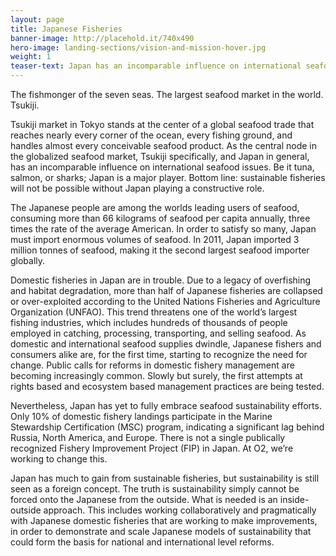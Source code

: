 ```yaml
---
layout: page 
title: Japanese Fisheries
banner-image: http://placehold.it/740x490
hero-image: landing-sections/vision-and-mission-hover.jpg
weight: 1
teaser-text: Japan has an incomparable influence on international seafood issues. Be it tuna, salmon, or sharks, Japan is a major player. Bottom line, sustainable fisheries will not be possible without Japan playing a constructive role.
---
```

The fishmonger of the seven seas. The largest seafood market in the world. Tsukiji. 

Tsukiji market in Tokyo stands at the center of a global seafood trade that reaches nearly every corner of the ocean, every fishing ground, and handles almost every conceivable seafood product. As the central node in the globalized seafood market, Tsukiji specifically, and Japan in general, has an incomparable influence on international seafood issues. Be it tuna, salmon, or sharks; Japan is a major player. Bottom line: sustainable fisheries will not be possible without Japan playing a constructive role.

The Japanese people are among the worlds leading users of seafood, consuming more than 66 kilograms of seafood per capita annually, three times the rate of the average American. In order to satisfy so many, Japan must import enormous volumes of seafood. In 2011, Japan imported 3 million tonnes of seafood, making it the second largest seafood importer globally. 

Domestic fisheries in Japan are in trouble. Due to a legacy of overfishing and habitat degradation, more than half of Japanese fisheries are collapsed or over-exploited according to the United Nations Fisheries and Agriculture Organization (UNFAO). This trend threatens one of the world’s largest fishing industries, which includes hundreds of thousands of people employed in catching, processing, transporting, and selling seafood. As domestic and international seafood supplies dwindle, Japanese fishers and consumers alike are, for the first time, starting to recognize the need for change. Public calls for reforms in domestic fishery management are becoming increasingly common. Slowly but surely, the first attempts at rights based and ecosystem based management practices are being tested. 

Nevertheless, Japan has yet to fully embrace seafood sustainability efforts. Only 10% of domestic fishery landings participate in the Marine Stewardship Certification (MSC) program, indicating a significant lag behind Russia, North America, and Europe. There is not a single publically recognized Fishery Improvement Project (FIP) in Japan. At O2, we’re working to change this.

Japan has much to gain from sustainable fisheries, but sustainability is still seen as a foreign concept. The truth is sustainability simply cannot be forced onto the Japanese from the outside. What is needed is an inside-outside approach. This includes working collaboratively and pragmatically with Japanese domestic fisheries that are working to make improvements, in order to demonstrate and scale Japanese models of sustainability that could form the basis for national and international level reforms.

